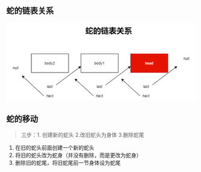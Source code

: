 ## 蛇的链表关系

![](assets/蛇的链表关系.png)

## 蛇的移动

> 三步：1. 创建新的蛇头  2.改旧蛇头为身体  3.删除蛇尾

1. 在旧的蛇头前面创建一个新的蛇头
2. 将旧的蛇头改为蛇身（并没有删除，而是更改为蛇身）
3. 删除旧的蛇尾，将旧蛇尾前一节身体设为蛇尾

